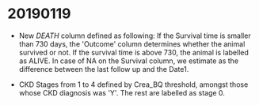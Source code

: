 # 20190119

* New *DEATH* column defined as following: If the Survival time is smaller than 730 days, the 'Outcome' column determines whether the animal survived or not. If the survival time is above 730, the animal is labelled as ALIVE. In case of NA on the Survival column, we estimate as the difference between the last follow up and the Date1.

* CKD Stages from 1 to 4 defined by Crea_BQ threshold, amongst those whose CKD diagnosis was 'Y'. The rest are labelled as stage 0.